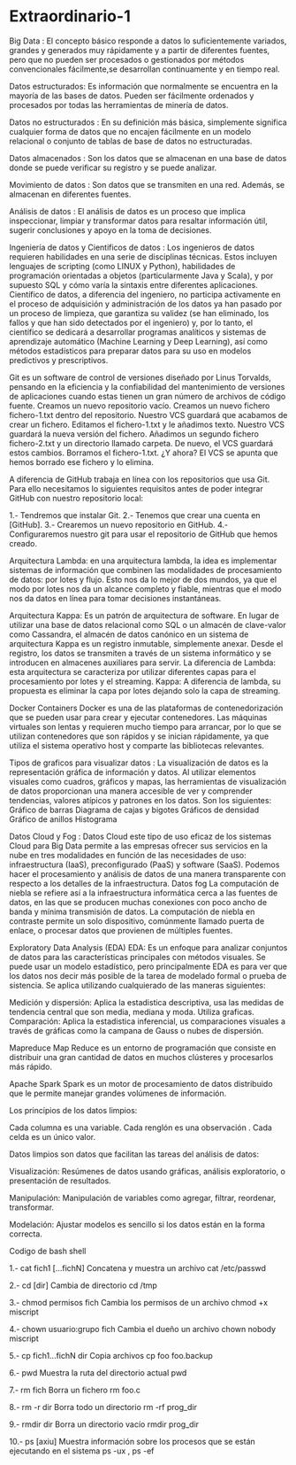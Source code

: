 # Extraordinario-1

Big Data : El concepto básico responde a datos lo suficientemente variados, grandes y generados muy rápidamente y a partir de diferentes fuentes, pero que no pueden ser procesados o gestionados por métodos convencionales fácilmente,se desarrollan continuamente y en tiempo real.


Datos estructurados: Es información que normalmente se encuentra en la mayoría de las bases de datos. Pueden ser fácilmente ordenados y procesados por todas las herramientas de minería de datos.

Datos no estructurados : En su definición más básica, simplemente significa cualquier forma de datos que no encajen fácilmente en un modelo relacional o conjunto de tablas de base de datos no estructuradas.

Datos almacenados : Son los datos que se almacenan en una base de datos donde se puede verificar su registro y se puede analizar.

Movimiento de datos : Son datos que se transmiten en una red. Además, se almacenan en diferentes fuentes.

Análisis de datos : El análisis de datos es un proceso que implica inspeccionar, limpiar y transformar datos para resaltar información útil, sugerir conclusiones y apoyo en la toma de decisiones.

Ingeniería de datos y Cientificos de datos : Los ingenieros de datos requieren habilidades en una serie de disciplinas técnicas. Estos incluyen lenguajes de scripting (como LINUX y Python), habilidades de programación orientadas a objetos (particularmente Java y Scala), y por supuesto SQL y cómo varía la sintaxis entre diferentes aplicaciones. Científico de datos, a diferencia del ingeniero, no participa activamente en el proceso de adquisición y administración de los datos ya han pasado por un proceso de limpieza, que garantiza su validez (se han eliminado, los fallos y que han sido detectados por el ingeniero) y, por lo tanto, el científico se dedicará a desarrollar  programas analíticos y sistemas de aprendizaje automático (Machine Learning y Deep Learning), así como métodos estadísticos para preparar datos para su uso en modelos predictivos y prescriptivos.

Git es un software de control de versiones diseñado por Linus Torvalds, pensando en la eficiencia y la confiabilidad del mantenimiento de versiones de aplicaciones cuando estas tienen un gran número de archivos de código fuente.
Creamos un nuevo repositorio vacío.
Creamos un nuevo fichero fichero-1.txt dentro del repositorio. Nuestro VCS guardará que acabamos de crear un fichero.
Editamos el fichero-1.txt y le añadimos texto. Nuestro VCS guardará la nueva versión del fichero.
Añadimos un segundo fichero fichero-2.txt y un directorio llamado carpeta. De nuevo, el VCS guardará estos cambios.
Borramos el fichero-1.txt. ¿Y ahora? El VCS se apunta que hemos borrado ese fichero y lo elimina.

A diferencia de GitHub trabaja en línea con los repositorios que usa Git. Para ello necesitamos lo siguientes requisitos antes de poder integrar GitHub con nuestro repositorio local:

1.- Tendremos que instalar Git.
2.- Tenemos que crear una cuenta en [GitHub].
3.- Crearemos un nuevo repositorio en GitHub.
4.- Configuraremos nuestro git para usar el repositorio de GitHub que hemos creado.

Arquitectura Lambda: en una arquitectura lambda, la idea es implementar sistemas de información que combinen las modalidades de procesamiento de datos: por lotes y flujo. Esto nos da lo mejor de dos mundos, ya que el modo por lotes nos da un alcance completo y fiable, mientras que el modo nos da datos en línea para tomar decisiones instantáneas.

Arquitectura Kappa: Es un patrón de arquitectura de software. En lugar de utilizar una base de datos relacional como SQL o un almacén de clave-valor como Cassandra, el almacén de datos canónico en un sistema de arquitectura Kappa es un registro inmutable, simplemente anexar. Desde el registro, los datos se transmiten a través de un sistema informático y se introducen en almacenes auxiliares para servir.
La diferencia de Lambda: esta arquitectura se caracteriza por utilizar diferentes capas para el procesamiento por lotes y el streaming.
Kappa: A diferencia de lambda, su propuesta es eliminar la capa por lotes dejando solo la capa de streaming.

Docker Containers
Docker es una de las plataformas de contenedorización que se pueden usar para crear y ejecutar contenedores. Las máquinas virtuales son lentas y requieren mucho tiempo para arrancar, por lo que se utilizan contenedores que son rápidos y se inician rápidamente, ya que utiliza el sistema operativo host y comparte las bibliotecas relevantes.

Tipos de graficos para visualizar datos : La visualización de datos es la representación gráfica de información y datos. Al utilizar elementos visuales como cuadros, gráficos y mapas, las herramientas de visualización de datos proporcionan una manera accesible de ver y comprender tendencias, valores atípicos y patrones en los datos. Son los siguientes: 
Gráfico de barras
Diagrama de cajas y bigotes
Gráficos de densidad
Gráfico de anillos
Histograma

Datos Cloud y Fog : Datos Cloud este tipo de uso eficaz de los sistemas Cloud para Big Data permite a las empresas ofrecer sus servicios en la nube en tres modalidades en función de las necesidades de uso: infraestructura (IaaS), preconfigurado (PaaS) y software (SaaS). Podemos hacer el procesamiento y análisis de datos de una manera transparente con respecto a los detalles de la infraestructura.
Datos fog 
La computación de niebla se refiere así a la infraestructura informática cerca a las fuentes de datos, en las que se producen muchas conexiones con poco ancho de banda y mínima transmisión de datos. La computación de niebla en contraste permite un solo dispositivo, comúnmente llamado puerta de enlace, o procesar datos que provienen de múltiples fuentes.

Exploratory Data Analysis (EDA) EDA: Es un enfoque para analizar conjuntos de datos para las características principales con métodos visuales. Se puede usar un modelo estadístico, pero principalmente EDA es para ver que los datos nos decir más posible de la tarea de modelado formal o prueba de sistencia. Se aplica utilizando cualquierado de las maneras siguientes:

Medición y dispersión: Aplica la estadistica descriptiva, usa las medidas de tendencia central que son media, mediana y moda. Utiliza graficas.
Comparación: Aplica la estadistica inferencial, us comparaciones visuales a través de gráficas como la campana de Gauss o nubes de dispersión.

Mapreduce
Map Reduce es un entorno de programación que consiste en distribuir una gran cantidad de datos en muchos clústeres y procesarlos más rápido.

Apache Spark
Spark es un motor de procesamiento de datos distribuido que le permite manejar grandes volúmenes de información.

Los principios de los datos limpios: 

Cada columna es una variable.
Cada renglón es una observación .
Cada celda es un único valor.

Datos limpios son datos que facilitan las tareas del análisis de datos:

Visualización: Resúmenes de datos usando gráficas, análisis exploratorio, o presentación de resultados.

Manipulación: Manipulación de variables como agregar, filtrar, reordenar, transformar.

Modelación: Ajustar modelos es sencillo si los datos están en la forma correcta.

Codigo de bash shell 

1.- cat fich1 [...fichN]	Concatena y muestra un archivo	cat /etc/passwd

2.- cd [dir]	Cambia de directorio	cd /tmp

3.- chmod permisos fich	Cambia los permisos de un archivo	chmod +x miscript

4.- chown usuario:grupo fich	Cambia el dueño un archivo	chown nobody miscript

5.- cp fich1...fichN dir Copia archivos	cp foo foo.backup

6.- pwd	Muestra la ruta del directorio actual	pwd

7.- rm fich	Borra un fichero	rm foo.c

8.- rm -r dir	Borra todo un directorio	rm -rf prog_dir

9.- rmdir dir	Borra un directorio vacío	rmdir prog_dir

10.- ps [axiu]	Muestra información sobre los procesos que se están ejecutando en el sistema	ps -ux , ps -ef
